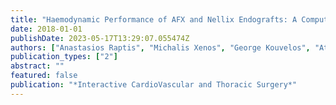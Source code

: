 ```yaml
---
title: "Haemodynamic Performance of AFX and Nellix Endografts: A Computational Fluid Dynamics Study"
date: 2018-01-01
publishDate: 2023-05-17T13:29:07.055474Z
authors: ["Anastasios Raptis", "Michalis Xenos", "George Kouvelos", "Athanasios Giannoukas", "Miltiadis Matsagkas"]
publication_types: ["2"]
abstract: ""
featured: false
publication: "*Interactive CardioVascular and Thoracic Surgery*"
---
```


